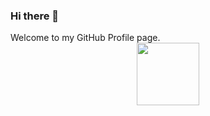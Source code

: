 ### Hi there 👋

<div style="center">
    Welcome to my GitHub Profile page.
</div>


<div id="header" align="center">
  <img src="https://media.giphy.com/media/v1.Y2lkPTc5MGI3NjExNTQxMGM5ZTU0NjM1ZWJlZjU0MWY0ZmY0YWE1ZDExOTY3NGIxYjg4MyZjdD1n/6S4LvHO8qIkyQ/giphy.gif" width="100"/>
  
<!--
**maxLeet/maxLeet** is a ✨ _special_ ✨ repository because its `README.md` (this file) appears on your GitHub profile.

Here are some ideas to get you started:

- 🔭 I’m currently working on private repo's however, if you'd like to collaborate on anything shoot me an email at maxleetis@bellsouth.net
- 🌱 I’m currently learning, I'm currently doing some data science training (Google's Advanced Data Analytics Certificate)
- 👯 I’m looking to collaborate on projects utilize currently developed tech or new/current subject matters: 
    ( Space explorartion and Image , Business management , Software Development workflows )
    Some links I often use:
      -https://rammb-slider.cira.colostate.edu/
      -https://www.google.com/earth/index.html
      -https://science.nasa.gov/missions-page?field_division_tid=103&field_phase_tid=All
    
- 🤔 I’m looking for help with deliverying quantifiable data models. 
- 💬 Ask me about anything within my interests. 
- 📫 How to reach me: email (maxleetis@bellsouth.net)
- 😄 Pronouns: He/Him
- ⚡ Fun fact: My favorite anime is 'Ghost in the shell'.


</div>
